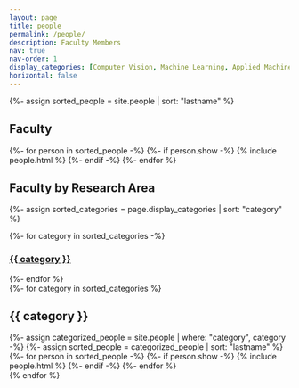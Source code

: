 ```yaml
---
layout: page
title: people
permalink: /people/
description: Faculty Members
nav: true
nav-order: 1
display_categories: [Computer Vision, Machine Learning, Applied Machine Learning, Medical Imaging]
horizontal: false
---
```


<!-- pages/people.md -->
<div class="people">
  {%- assign sorted_people = site.people | sort: "lastname" %}
<!-- Generate cards for each person -->

<h2 class="grid-title">Faculty</h2>

<div class="grid">
    {%- for person in sorted_people -%}
    {%- if person.show -%}
      {% include people.html %}
    {%- endif -%}
  {%- endfor %}
</div>

<h2 class="grid-title">Faculty by Research Area</h2>

{%- assign sorted_categories = page.display_categories | sort: "category"  %}
<div class="grid">
  {%- for category in sorted_categories -%}
    <div class="grid-item">
        <h3 class="card hoverable">
          <a href="#{{ category | downcase | remove: " "  }}"><span class="card-title">{{ category }}</span></a>
        </h3>
    </div>
  {%- endfor %}
</div>

<div class="people">
  <!-- Display categorized people -->
  {%- for category in sorted_categories  %}
  <a name="{{ category | downcase | remove: " " }}"><h2 class="category">{{ category }}</h2></a>
  {%- assign categorized_people = site.people | where: "category", category -%}
  {%- assign sorted_people = categorized_people | sort: "lastname" %}
  <!-- Generate cards for each person -->
  <div class="grid">
    {%- for person in sorted_people -%}
      {%- if person.show -%}
        {% include people.html %}
      {%- endif -%}
    {%- endfor %}
  </div>
  {% endfor %}
</div>
